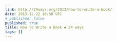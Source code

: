 ```yaml
---
link: http://24ways.org/2013/how-to-write-a-book/
date: 2013-12-22 16:58 UTC
# published: false
published: true
title: How to Write a Book ◆ 24 ways
tags: []
---
```



